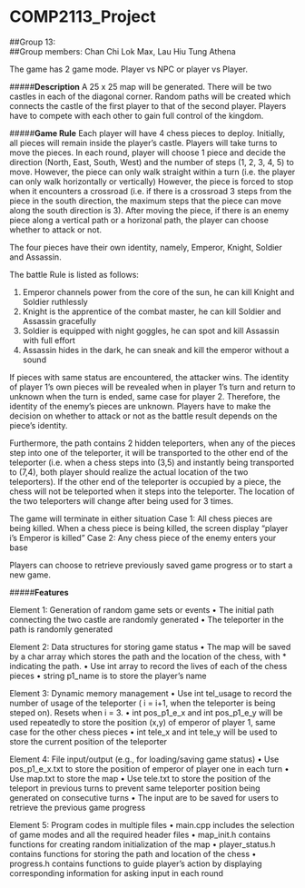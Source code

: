 # COMP2113_Project
##Group 13:\
##Group members: Chan Chi Lok Max, Lau Hiu Tung Athena

The game has 2 game mode. Player vs NPC or player vs Player.

#####**Description**
A 25 x 25 map will be generated. There will be two castles in each of the diagonal corner. Random paths will be created which connects the castle of the first player to that of the second player. Players have to compete with each other to gain full control of the kingdom.

#####**Game Rule**
Each player will have 4 chess pieces to deploy. Initially, all pieces will remain inside the player’s castle. Players will take turns to move the pieces. In each round, player will choose 1 piece and decide the direction (North, East, South, West) and the number of steps (1, 2, 3, 4, 5) to move. However, the piece can only walk straight within a turn (i.e. the player can only walk horizontally or vertically)
However, the piece is forced to stop when it encounters a crossroad (i.e. if there is a crossroad 3 steps from the piece in the south direction, the maximum steps that the piece can move along the south direction is 3).
After moving the piece, if there is an enemy piece along a vertical path or a horizonal path, the player can choose whether to attack or not.

The four pieces have their own identity, namely, Emperor, Knight, Soldier and Assassin.

The battle Rule is listed as follows:
1.	Emperor channels power from the core of the sun, he can kill Knight and Soldier ruthlessly
2.	Knight is the apprentice of the combat master, he can kill Soldier and Assassin gracefully
3.	Soldier is equipped with night goggles, he can spot and kill Assassin with full effort
4.	Assassin hides in the dark, he can sneak and kill the emperor without a sound

If pieces with same status are encountered, the attacker wins.
The identity of player 1’s own pieces will be revealed when in player 1’s turn and return to unknown when the turn is ended, same case for player 2. Therefore, the identity of the enemy’s pieces are unknown. Players have to make the decision on whether to attack or not as the battle result depends on the piece’s identity.

Furthermore, the path contains 2 hidden teleporters, when any of the pieces step into one of the teleporter, it will be transported to the other end of the teleporter (i.e. when a chess steps into (3,5) and instantly being transported to (7,4), both player should realize the actual location of the two teleporters). If the other end of the teleporter is occupied by a piece, the chess will not be teleported when it steps into the teleporter. The location of the two teleporters will change after being used for 3 times.

The game will terminate in either situation
Case 1: All chess pieces are being killed. When a chess piece is being killed, the screen
        display “player i’s Emperor is killed”
Case 2: Any chess piece of the enemy enters your base

Players can choose to retrieve previously saved game progress or to start a new game.

#####**Features**

Element 1: Generation of random game sets or events
•	The initial path connecting the two castle are randomly generated
•	The teleporter in the path is randomly generated

Element 2: Data structures for storing game status
•	The map will be saved by a char array which stores the path and the location of the chess, with * indicating the path.
•	Use int array to record the lives of each of the chess pieces
•	string p1_name is to store the player’s name


Element 3: Dynamic memory management
•	Use int tel_usage to record the number of usage of the teleporter ( i = i+1, when the teleporter is being steped on). Resets when i = 3.
•	int pos_p1_e_x  and  int pos_p1_e_y will be used repeatedly to store the position (x,y) of emperor of player 1, same case for the other chess pieces
•	int tele_x and int tele_y will be used to store the current position of the teleporter

Element 4: File input/output (e.g., for loading/saving game status)
•	Use pos_p1_e_x.txt to store the position of emperor of player one in each turn
•	Use map.txt to store the map
•	Use tele.txt to store the position of the teleport in previous turns to prevent same teleporter position being generated on consecutive turns
•	The input are to be saved for users to retrieve the previous game progress


Element 5: Program codes in multiple files
•	main.cpp includes the selection of game modes and all the required header files
•	map_init.h contains functions for creating random initialization of the map
•	player_status.h contains functions for storing the path and location of the chess
•	progress.h contains functions to guide player’s action by displaying corresponding information for asking input in each round
